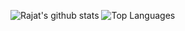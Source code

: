 ![Rajat's github stats](https://github-readme-stats.vercel.app/api?username=rajat-np&count_private=false)
![Top Languages](https://github-readme-stats.vercel.app/api/top-langs/?username=rajat-np&layout=compact&count_private=false)
